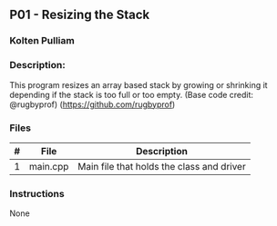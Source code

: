 ## P01 - Resizing the Stack
### Kolten Pulliam
### Description:

This program resizes an array based stack by growing or shrinking 
it depending if the stack is too full or too empty.
(Base code credit: @rugbyprof)
(https://github.com/rugbyprof)

### Files

|   #   | File     | Description                               |
| :---: | -------- | ----------------------------------------- |
|   1   | main.cpp | Main file that holds the class and driver |

### Instructions

None
